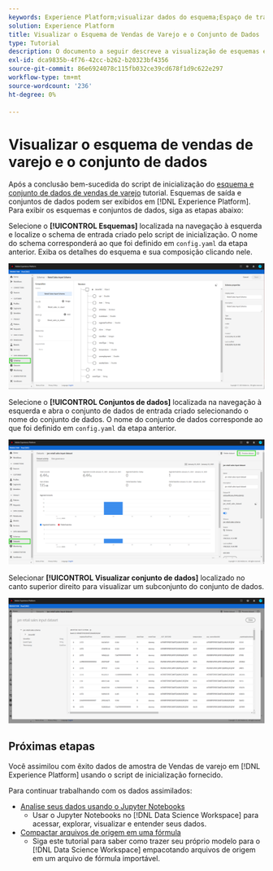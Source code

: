 ```yaml
---
keywords: Experience Platform;visualizar dados do esquema;Espaço de trabalho de ciência de dados;tópicos populares
solution: Experience Platform
title: Visualizar o Esquema de Vendas de Varejo e o Conjunto de Dados
type: Tutorial
description: O documento a seguir descreve a visualização de esquemas e conjuntos de dados no Adobe Experience Platform.
exl-id: dca9835b-4f76-42cc-b262-b20323bf4356
source-git-commit: 86e6924078c115fb032ce39cd678f1d9c622e297
workflow-type: tm+mt
source-wordcount: '236'
ht-degree: 0%

---
```


# Visualizar o esquema de vendas de varejo e o conjunto de dados

Após a conclusão bem-sucedida do script de inicialização do [esquema e conjunto de dados de vendas de varejo](./create-retails-sales-dataset.md) tutorial. Esquemas de saída e conjuntos de dados podem ser exibidos em [!DNL Experience Platform]. Para exibir os esquemas e conjuntos de dados, siga as etapas abaixo:

Selecione o **[!UICONTROL Esquemas]** localizada na navegação à esquerda e localize o schema de entrada criado pelo script de inicialização. O nome do schema corresponderá ao que foi definido em `config.yaml` da etapa anterior. Exiba os detalhes do esquema e sua composição clicando nele.

![](../images/models-recipes/access-data/schema.PNG)

Selecione o **[!UICONTROL Conjuntos de dados]** localizada na navegação à esquerda e abra o conjunto de dados de entrada criado selecionando o nome do conjunto de dados. O nome do conjunto de dados corresponde ao que foi definido em `config.yaml` da etapa anterior.

![](../images/models-recipes/access-data/dataset.PNG)

Selecionar **[!UICONTROL Visualizar conjunto de dados]** localizado no canto superior direito para visualizar um subconjunto do conjunto de dados.

![](../images/models-recipes/access-data/preview.PNG)

## Próximas etapas

Você assimilou com êxito dados de amostra de Vendas de varejo em [!DNL Experience Platform] usando o script de inicialização fornecido.

Para continuar trabalhando com os dados assimilados:
- [Analise seus dados usando o Jupyter Notebooks](../jupyterlab/analyze-your-data.md)
   - Usar o Jupyter Notebooks no [!DNL Data Science Workspace] para acessar, explorar, visualizar e entender seus dados.
- [Compactar arquivos de origem em uma fórmula](./package-source-files-recipe.md)
   - Siga este tutorial para saber como trazer seu próprio modelo para o [!DNL Data Science Workspace] empacotando arquivos de origem em um arquivo de fórmula importável.
